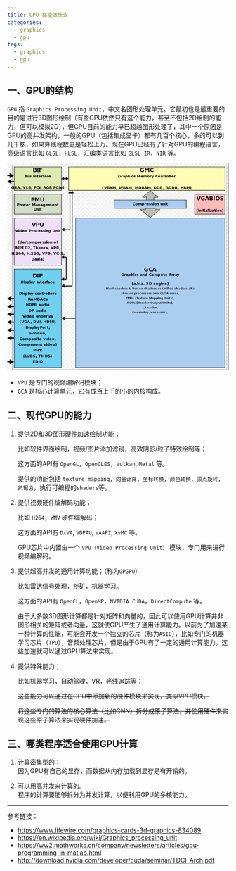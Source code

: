 ```yaml
---
title: GPU 都能做什么
categories:
  - graphics
  - gpu
tags:
  - graphics
  - gpu
---
```


## 一、GPU的结构

`GPU` 指 `Graphics Processing Unit`，中文名图形处理单元。它最初也是最重要的目的是进行3D图形绘制（有些GPU依然只有这个能力，甚至不包括2D绘制的能力，但可以模拟2D），但GPU目前的能力早已超越图形处理了，其中一个原因是GPU的高并发架构，一般的GPU（包括集成显卡）都有几百个核心，多的可以到几千核，如果算线程数更是轻松上万。现在GPU已经有了针对GPU的编程语言，高级语言比如 `GLSL`，`HLSL`，汇编类语言比如 `GLSL IR`，`NIR` 等。

![gpu](/data/gpu.png)

* `VPU` 是专门的视频编解码模块；
* `GCA` 是核心计算单元，它有成百上千的小的内核构成。

## 二、现代GPU的能力

1. 提供2D和3D图形硬件加速绘制功能；

    比如软件界面绘制，视频/图片添加滤镜，高效阴影/粒子特效绘制等；

    这方面的API有 `OpenGL`，`OpenGLES`，`Vulkan`, `Metal` 等。

    提供的功能包括 `texture mapping`，`向量计算`，`坐标转换`，`颜色转换`，`顶点旋转`，`抗锯齿`，执行可编程的`shaders`等。

2. 提供视频硬件编解码功能；

    比如 `H264`，`WMV` 硬件编解码；

    这方面的API有 `DxVA`, `VDPAU`, `VAAPI`, `XvMC` 等。

    GPU芯片中内置由一个 `VPU（Video Processing Unit）` 模块，专门用来进行视频编解码。

3. 提供超高并发的通用计算功能；（称为`GPGPU`）

    比如雷达信号处理，挖矿，机器学习。

    这方面的API有 `OpenCL`，`OpenMP`，`NVIDIA CUDA`，`DirectCompute` 等。

    由于大多数3D图形计算都是针对矩阵和向量的，因此可以使用GPU计算并非图形相关的矩阵或者向量，这就使GPU产生了通用计算能力。以前为了加速某一种计算的性能，可能会开发一个独立的芯片（称为`ASIC`），比如专门的机器学习芯片（`TPU`），音频处理芯片，但是由于GPU有了一定的通用计算能力，这些加速就可以通过GPU算法来实现。

4. 提供特殊能力；

    比如机器学习，自动驾驶，VR，光线追踪等；

    ~~这些能力可以通过在GPU中添加新的硬件模块来实现，类似VPU模块。~~

    ~~将这些专门的算法的核心算法（比如CNN）拆分成原子算法，并使用硬件来实现这些原子算法来实现硬件加速。~~

## 三、哪类程序适合使用GPU计算

1. 计算密集型的；  
   因为GPU有自己的显存，而数据从内存加载到显存是有开销的。

2. 可以用高并发来计算的。  
   程序的计算要能够拆分为并发计算，以便利用GPU的多核能力。

--------------------

参考链接：

* https://www.lifewire.com/graphics-cards-3d-graphics-834089
* https://en.wikipedia.org/wiki/Graphics_processing_unit
* https://ww2.mathworks.cn/company/newsletters/articles/gpu-programming-in-matlab.html
* http://download.nvidia.com/developer/cuda/seminar/TDCI_Arch.pdf